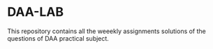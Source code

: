 # DAA-LAB
This repository  contains all the  weeekly assignments solutions of the questions of DAA practical subject.
